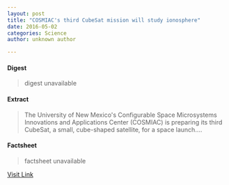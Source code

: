 ```yaml
---
layout: post
title: "COSMIAC's third CubeSat mission will study ionosphere"
date: 2016-05-02
categories: Science
author: unknown author

---
```



#### Digest
>digest unavailable

#### Extract
>The University of New Mexico's Configurable Space Microsystems Innovations and Applications Center (COSMIAC) is preparing its third CubeSat, a small, cube-shaped satellite, for a space launch....

#### Factsheet
>factsheet unavailable

[Visit Link](http://phys.org/news350806749.html)


